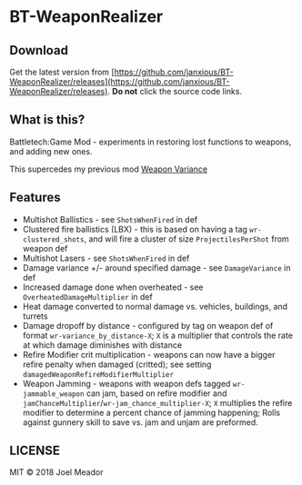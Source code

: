 # BT-WeaponRealizer

## Download

Get the latest version from [https://github.com/janxious/BT-WeaponRealizer/releases](https://github.com/janxious/BT-WeaponRealizer/releases). **Do not** click the source code links.

## What is this?

Battletech:Game Mod - experiments in restoring lost functions to weapons, and adding new ones.

This supercedes my previous mod [Weapon Variance](https://github.com/janxious/BT-WeaponVariance)

## Features

* Multishot Ballistics - see `ShotsWhenFired` in def
* Clustered fire ballistics (LBX) - this is based on having a tag `wr-clustered_shots`, and will fire a cluster of size `ProjectilesPerShot` from weapon def
* Multishot Lasers - see `ShotsWhenFired` in def
* Damage variance +/- around specified damage - see `DamageVariance` in def
* Increased damage done when overheated - see `OverheatedDamageMultiplier` in def
* Heat damage converted to normal damage vs. vehicles, buildings, and turrets
* Damage dropoff by distance - configured by tag on weapon def of format `wr-variance_by_distance-X`; `X` is a multiplier that controls the rate at which damage diminishes with distance
* Refire Modifier crit multiplication - weapons can now have a bigger refire penalty when damaged (critted); see setting `damagedWeaponRefireModifierMultiplier`
* Weapon Jamming - weapons with weapon defs tagged `wr-jammable_weapon` can jam, based on refire modifier and `jamChanceMultiplier`/`wr-jam_chance_multiplier-X`; `X` multiplies the refire modifier to determine a percent chance of jamming happening; Rolls against gunnery skill to save vs. jam and unjam are preformed.

## LICENSE
MIT © 2018 Joel Meador
